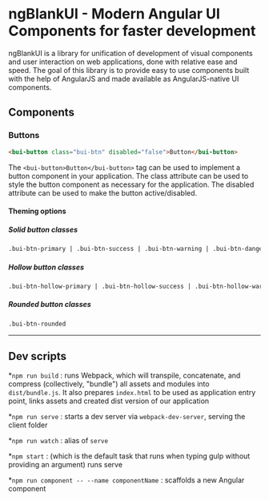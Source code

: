 # ngBlankUI - Modern Angular UI Components for faster development

ngBlankUI is a library for unification of development of visual components and user interaction on web applications, done with relative ease and speed. The goal of this library is to provide easy to use components built with the help of AngularJS and made available as AngularJS-native UI components. 

## Components

### Buttons

``` html
<bui-button class="bui-btn" disabled="false">Button</bui-button>
```

The ```<bui-button>Button</bui-button>``` tag can be used to implement a button component in your application. The class attribute can be used to style the button  component as necessary for the application. The disabled attribute can be used to make the button active/disabled.

#### Theming options

##### Solid button classes

```html
.bui-btn-primary | .bui-btn-success | .bui-btn-warning | .bui-btn-danger
```

##### Hollow button classes

```html
.bui-btn-hollow-primary | .bui-btn-hollow-success | .bui-btn-hollow-warning | .bui-btn-hollow-danger
```

##### Rounded button classes

```html
.bui-btn-rounded
```

---

## Dev scripts

 *`npm run build` : runs Webpack, which will transpile, concatenate, and compress (collectively, "bundle") all assets and modules into `dist/bundle.js`. It also prepares `index.html` to be used as application entry point, links assets and created dist version of our application

 *`npm run serve` : starts a dev server via `webpack-dev-server`, serving the client folder

 *`npm run watch` : alias of `serve`

 *`npm start` : (which is the default task that runs when typing gulp without providing an argument) runs serve

 *`npm run component -- --name componentName` : scaffolds a new Angular component